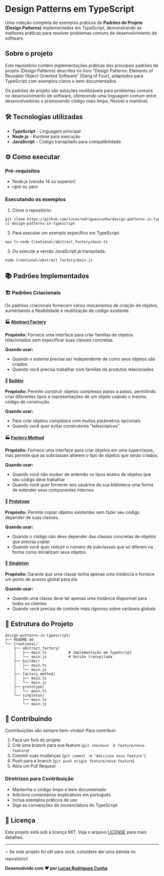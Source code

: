 # Design Patterns em TypeScript 

Uma coleção completa de exemplos práticos de **Padrões de Projeto (Design Patterns)** implementados em TypeScript, demonstrando as melhores práticas para resolver problemas comuns de desenvolvimento de software.

## Sobre o projeto

Este repositório contém implementações práticas dos principais padrões de projeto (Design Patterns) descritos no livro "Design Patterns: Elements of Reusable Object-Oriented Software" (Gang of Four), adaptados para TypeScript com exemplos claros e bem documentados.

Os padrões de projeto são soluções reutilizáveis para problemas comuns no desenvolvimento de software, oferecendo uma linguagem comum entre desenvolvedores e promovendo código mais limpo, flexível e maintível.

## 🛠 Tecnologias utilizadas

- **TypeScript** - Linguagem principal
- **Node.js** - Runtime para execução
- **JavaScript** - Código transpilado para compatibilidade

## ⚙️ Como executar

### Pré-requisitos

- Node.js (versão 14 ou superior)
- npm ou yarn

### Executando os exemplos

1. Clone o repositório:
```bash
git clone https://github.com/lucasrodriguescunha/design-patterns-in-typescript.git
cd design-patterns-in-typescript
```

2. Para executar um exemplo específico em TypeScript:
```bash
npx ts-node Creational/abstract_factory/main.ts
```

3. Ou execute a versão JavaScript já transpilada:
```bash
node Creational/abstract_factory/main.js
```

## 📚 Padrões Implementados

### 🏗️ Padrões Criacionais

Os padrões criacionais fornecem vários mecanismos de criação de objetos, aumentando a flexibilidade e reutilização de código existente.

#### 🏭 [Abstract Factory](./Creational/abstract_factory/)
**Propósito:** Fornece uma interface para criar famílias de objetos relacionados sem especificar suas classes concretas.

**Quando usar:**
- Quando o sistema precisa ser independente de como seus objetos são criados
- Quando você precisa trabalhar com famílias de produtos relacionados

#### 🔨 [Builder](./Creational/builder/)
**Propósito:** Permite construir objetos complexos passo a passo, permitindo criar diferentes tipos e representações de um objeto usando o mesmo código de construção.

**Quando usar:**
- Para criar objetos complexos com muitos parâmetros opcionais
- Quando você quer evitar construtores "telescópicos"

#### 🏭 [Factory Method](./Creational/factory_method/)
**Propósito:** Fornece uma interface para criar objetos em uma superclasse, mas permite que as subclasses alterem o tipo de objetos que serão criados.

**Quando usar:**
- Quando você não souber de antemão os tipos exatos de objetos que seu código deve trabalhar
- Quando você quer fornecer aos usuários da sua biblioteca uma forma de estender seus componentes internos

#### 🐑 [Prototype](./Creational/prototype/)
**Propósito:** Permite copiar objetos existentes sem fazer seu código depender de suas classes.

**Quando usar:**
- Quando o código não deve depender das classes concretas de objetos que precisa copiar
- Quando você quer reduzir o número de subclasses que só diferem na forma como inicializam seus objetos

#### 👑 [Singleton](./Creational/singleton/)
**Propósito:** Garante que uma classe tenha apenas uma instância e fornece um ponto de acesso global para ela.

**Quando usar:**
- Quando uma classe deve ter apenas uma instância disponível para todos os clientes
- Quando você precisa de controle mais rigoroso sobre variáveis globais

## 📁 Estrutura do Projeto

```
design-patterns-in-typescript/
├── README.md
└── Creational/
    ├── abstract_factory/
    │   ├── main.ts          # Implementação em TypeScript
    │   └── main.js          # Versão transpilada
    ├── builder/
    │   ├── main.ts
    │   └── main.js
    ├── factory_method/
    │   ├── main.ts
    │   └── main.js
    ├── prototype/
    │   └── main.ts
    └── singleton/
        ├── main.ts
        └── main.js
```

## 🤝 Contribuindo

Contribuições são sempre bem-vindas! Para contribuir:

1. Faça um fork do projeto
2. Crie uma branch para sua feature (`git checkout -b feature/nova-feature`)
3. Commit suas mudanças (`git commit -m 'Adiciona nova feature'`)
4. Push para a branch (`git push origin feature/nova-feature`)
5. Abra um Pull Request

### Diretrizes para Contribuição

- Mantenha o código limpo e bem documentado
- Adicione comentários explicativos em português
- Inclua exemplos práticos de uso
- Siga as convenções de nomenclatura do TypeScript

## 📄 Licença

Este projeto está sob a licença MIT. Veja o arquivo [LICENSE](LICENSE) para mais detalhes.

---

⭐ Se este projeto foi útil para você, considere dar uma estrela no repositório!

**Desenvolvido com ❤️ por [Lucas Rodrigues Cunha](https://github.com/lucasrodriguescunha)**
